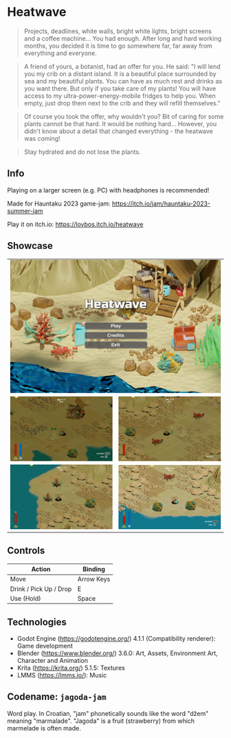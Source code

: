 
# Heatwave

> Projects, deadlines, white walls, bright white lights, bright screens and a coffee machine... You had enough. After long and hard working months, you decided it is time to go somewhere far, far away from everything and everyone.
 
> A friend of yours, a botanist, had an offer for you. He said: "I will lend you my crib on a distant island. It is a beautiful place surrounded by sea and my beautiful plants. You can have as much rest and drinks as you want there. But only if you take care of my plants! You will have access to my ultra-power-energy-mobile fridges to help you. When empty, just drop them next to the crib and they will refill themselves."
 
> Of course you took the offer, why wouldn't you? Bit of caring for some plants cannot be that hard.
It would be nothing hard... However, you didn't know about a detail that changed everything - the heatwave was coming!

> Stay hydrated and do not lose the plants.

## Info

Playing on a larger screen (e.g. PC) with headphones is recommended!

Made for Hauntaku 2023 game-jam: https://itch.io/jam/hauntaku-2023-summer-jam

Play it on itch.io: https://lovbos.itch.io/heatwave

## Showcase

<table>
  <tr>
    <td colspan="2"><img src="showcase/1.png" width="720"></td>
  </tr>
  <tr>
    <td><img src="showcase/2.png" width="360"></td>
    <td><img src="showcase/3.png" width="360"></td>
  </tr>
  <tr>
    <td><img src="showcase/4.png" width="360"></td>
    <td><img src="showcase/5.png" width="360"></td>
  </tr>
</table>

## Controls 

| Action                        |Binding               |
|-------------------------------| ---------------------|
| Move                          | Arrow Keys           |
| Drink / Pick Up / Drop        | E                    |
| Use (Hold)                    | Space                |

## Technologies

* Godot Engine (https://godotengine.org/) 4.1.1 (Compatibility renderer): Game development
* Blender (https://www.blender.org/) 3.6.0: Art, Assets, Environment Art, Character and Animation
* Krita (https://krita.org/) 5.1.5: Textures
* LMMS (https://lmms.io/): Music

## Codename: `jagoda-jam`

Word play. In Croatian, "jam" phonetically sounds like the word "džem" meaning "marmalade". "Jagoda" is a fruit (strawberry) from which marmelade is often made.